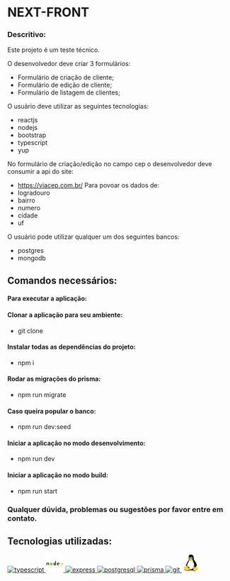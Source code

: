 # NEXT-FRONT

### Descritivo:

Este projeto é um teste técnico.

O desenvolvedor deve criar 3 formulários:

- Formulário de criação de cliente;
- Formulário de edição de cliente;
- Formulário de listagem de clientes;

O usuário deve utilizar as seguintes tecnologias:

- reactjs
- nodejs
- bootstrap
- typescript
- yup

No formulário de criação/edição no campo cep o desenvolvedor deve consumir a api do site:

- https://viacep.com.br/
  Para povoar os dados de:
- logradouro
- bairro
- numero
- cidade
- uf

O usuário pode utilizar qualquer um dos seguintes bancos:

- postgres
- mongodb

## Comandos necessários:

#### Para executar a aplicação:

#### Clonar a aplicação para seu ambiente:

- git clone

#### Instalar todas as dependências do projeto:

- npm i

#### Rodar as migrações do prisma:

- npm run migrate

#### Caso queira popular o banco:

- npm run dev:seed

#### Iniciar a aplicação no modo desenvolvimento:

- npm run dev

#### Iniciar a aplicação no modo build:

- npm run start

### Qualquer dúvida, problemas ou sugestões por favor entre em contato.

## Tecnologias utilizadas:

<p align="left">
  <a href="https://expressjs.com/pt-br/" target="_blank"> <img src="https://icongr.am/devicon/typescript-original.svg?size=128&color=currentColor" alt="typescript" width="40" height="40"/> </a>
  <a href="https://nodejs.org" target="_blank"> <img src="https://raw.githubusercontent.com/devicons/devicon/master/icons/nodejs/nodejs-original-wordmark.svg" alt="nodejs" width="40" height="40"/> </a>
  <a href="https://expressjs.com/pt-br/" target="_blank"> <img src="https://icongr.am/devicon/express-original-wordmark.svg?size=128&color=currentColor" alt="express" width="40" height="40"/> </a>
  <a href="https://www.postgresql.org/" target="_blank"> <img src="https://icongr.am/devicon/postgresql-original.svg?size=128&color=currentColor" alt="postgresql" width="40" height="40"/> </a>
  <a href="https://www.prisma.io/" target="_blank"> <img src="https://www.freelogovectors.net/wp-content/uploads/2022/01/prisma_logo-freelogovectors.net_.png" alt="prisma" width="40" height="40"/> </a>
  <a href="https://git-scm.com/" target="_blank"> <img src="https://www.vectorlogo.zone/logos/git-scm/git-scm-icon.svg" alt="git" width="40" height="40"/> </a>
  <a href="https://www.linux.org/" target="_blank"> <img src="https://raw.githubusercontent.com/devicons/devicon/master/icons/linux/linux-original.svg" alt="linux" width="40" height="40"/> </a>
</p>

